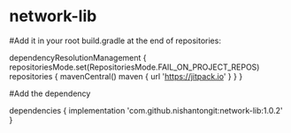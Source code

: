 # network-lib

#Add it in your root build.gradle at the end of repositories:

dependencyResolutionManagement {
		repositoriesMode.set(RepositoriesMode.FAIL_ON_PROJECT_REPOS)
		repositories {
			mavenCentral()
			maven { url 'https://jitpack.io' }
		}
	}

#Add the dependency

 dependencies {
	        implementation 'com.github.nishantongit:network-lib:1.0.2'
	}
